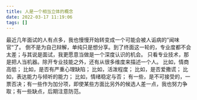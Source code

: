 ```yaml
---
title: 人是一个相当立体的概念
date: 2022-03-17 11:19:06
tags: []
---
```


最近几年面试的人有点多，我也慢慢开始转变成一个可能会被人诟病的”闻味官“了。
倒不是为自己辩解，单纯只是想分享。到了终面这一轮的，专业度都不会太差；与其说是面试，我更愿意当做是一个深度认识的机会。
只看专业技术，那是把人当机器。除开专业技能之外，还有从很多维度来描述一个人。
比如，情商高低；
比如，是否有严重心理缺陷；
比如，活泼程度；
比如，是否爱撒谎；
比如，表达能力与倾听的能力；
比如，情绪稳定与否；
有一些，是不可接受的，一票否决；有一些作为加分项，即使某些方面比另外的候选人差一点，我也努力争取；有一些缺点，后期注意防范。
